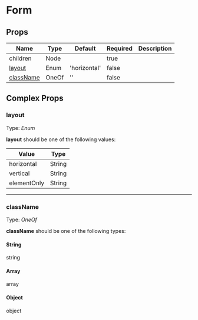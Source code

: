 # Form

## Props
| Name                                     | Type  | Default      | Required | Description |
| ---------------------------------------- | ----- | ------------ | -------- | ----------- |
| children                                 | Node  |              | true     |             |
| [layout](#markdown-header-layout)        | Enum  | 'horizontal' | false    |             |
| [className](#markdown-header-class-name) | OneOf | ''           | false    |             |

## Complex Props

### layout
Type: _Enum_

**layout** should be one of the following values:

| Value       | Type   |
| ----------- | ------ |
| horizontal  | String |
| vertical    | String |
| elementOnly | String |

--------------------------------------------------------------------------------

### className
Type: _OneOf_

**className** should be one of the following types:

#### String
string


#### Array
array


#### Object
object

